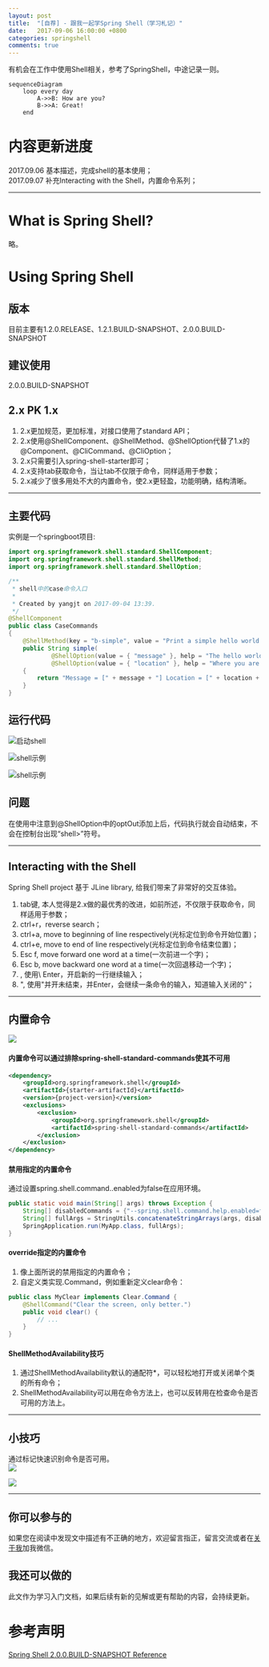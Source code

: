 ```yaml
---
layout: post
title:  "[自荐] - 跟我一起学Spring Shell（学习札记）"
date:   2017-09-06 16:00:00 +0800
categories: springshell
comments: true
---
```

有机会在工作中使用Shell相关，参考了SpringShell，中途记录一则。   

```
sequenceDiagram
    loop every day
        A->>B: How are you?
        B->>A: Great!
    end
```

#   内容更新进度
2017.09.06  基本描述，完成shell的基本使用；   
2017.09.07  补充Interacting with the Shell，内置命令系列；   

---

#   What is Spring Shell?
略。
#   Using Spring Shell
##     版本
目前主要有1.2.0.RELEASE、1.2.1.BUILD-SNAPSHOT、2.0.0.BUILD-SNAPSHOT
##     建议使用
2.0.0.BUILD-SNAPSHOT
##     2.x PK 1.x
1.  2.x更加规范，更加标准，对接口使用了standard API；
2.  2.x使用@ShellComponent、@ShellMethod、@ShellOption代替了1.x的@Component、@CliCommand、@CliOption；
3.  2.x只需要引入spring-shell-starter即可；
4.  2.x支持tab获取命令，当让tab不仅限于命令，同样适用于参数；
5.  2.x减少了很多用处不大的内置命令，使2.x更轻盈，功能明确，结构清晰。

---

##     主要代码
实例是一个springboot项目:    

```java
import org.springframework.shell.standard.ShellComponent;
import org.springframework.shell.standard.ShellMethod;
import org.springframework.shell.standard.ShellOption;

/**
 * shell中的case命令入口
 *
 * Created by yangjt on 2017-09-04 13:39.
 */
@ShellComponent
public class CaseCommands
{
    @ShellMethod(key = "b-simple", value = "Print a simple hello world message")
    public String simple(
            @ShellOption(value = { "message" }, help = "The hello world message") final String message,
            @ShellOption(value = { "location" }, help = "Where you are saying hello", defaultValue="At work") final String location) 
    {
        return "Message = [" + message + "] Location = [" + location + "]";
    }
}
```
##     运行代码
![启动shell](../../../../sources/images/posts/shell1.png)  

![shell示例](../../../../sources/images/posts/shell3.png)  

![shell示例](../../../../sources/images/posts/shell2.png)  

##     问题
在使用中注意到@ShellOption中的optOut添加上后，代码执行就会自动结束，不会在控制台出现“shell>”符号。

---

##     Interacting with the Shell
Spring Shell project 基于 JLine library, 给我们带来了非常好的交互体验。     
1.  tab键, 本人觉得是2.x做的最优秀的改进，如前所述，不仅限于获取命令，同样适用于参数；
2.  ctrl+r，reverse search；
3.  ctrl+a, move to beginning of line respectively(光标定位到命令开始位置)；
4.  ctrl+e, move to end of line respectively(光标定位到命令结束位置)；    
5.  Esc f, move forward one word at a time(一次前进一个字)；
6.  Esc b, move backward one word at a time(一次回退移动一个字)；
7.  \, 使用\ Enter，开启新的一行继续输入；
8.  ", 使用"并开未结束，并Enter，会继续一条命令的输入，知道输入关闭的"；

---

##     内置命令
![](../../../../sources/images/posts/shell6.png)

####    内置命令可以通过排除spring-shell-standard-commands使其不可用   
```xml
<dependency>
    <groupId>org.springframework.shell</groupId>
    <artifactId>{starter-artifactId}</artifactId>
    <version>{project-version}</version>
    <exclusions>
        <exclusion>
            <groupId>org.springframework.shell</groupId>
            <artifactId>spring-shell-standard-commands</artifactId>
        </exclusion>
    </exclusion>
</dependency>
```
####    禁用指定的内置命令
通过设置spring.shell.command.<command>.enabled为false在应用环境。
```java
public static void main(String[] args) throws Exception {
    String[] disabledCommands = {"--spring.shell.command.help.enabled=false"}; 
    String[] fullArgs = StringUtils.concatenateStringArrays(args, disabledCommands);
    SpringApplication.run(MyApp.class, fullArgs);
}
```
####    override指定的内置命令
1.  像上面所说的禁用指定的内置命令；    
2.  自定义类实现<Command>.Command，例如重新定义clear命令：   

```java
public class MyClear implements Clear.Command {
    @ShellCommand("Clear the screen, only better.")
    public void clear() {
        // ...
    }
}
```
####    ShellMethodAvailability技巧
1.  通过ShellMethodAvailability默认的通配符*，可以轻松地打开或关闭单个类的所有命令；
2.  ShellMethodAvailability可以用在命令方法上，也可以反转用在检查命令是否可用的方法上。

---

##  小技巧
通过标记快速识别命令是否可用。   
![](../../../../sources/images/posts/shell4.png)
   
![](../../../../sources/images/posts/shell5.png)


---


##     你可以参与的
如果您在阅读中发现文中描述有不正确的地方，欢迎留言指正，留言交流或者在[关于我](https://beanstt.github.io/about/index.html)加我微信。
##     我还可以做的
此文作为学习入门文档，如果后续有新的见解或更有帮助的内容，会持续更新。   

#      参考声明
[Spring Shell 2.0.0.BUILD-SNAPSHOT Reference](https://docs.spring.io/spring-shell/docs/2.0.0.BUILD-SNAPSHOT/reference/htmlsingle/)